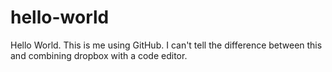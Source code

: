 # hello-world
Hello World. 
This is me using GitHub. I can't tell the difference between this and combining dropbox with a code editor.
